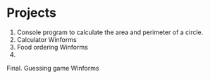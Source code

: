 # Projects
1. Console program to calculate the area and perimeter of a circle.
2. Calculator Winforms
3. Food ordering Winforms
4.
Final. Guessing game Winforms 
